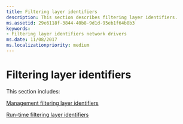 ```yaml
---
title: Filtering layer identifiers
description: This section describes filtering layer identifiers.
ms.assetid: 29e6118f-3844-40b8-9d1d-95eb1f64b8b3
keywords:
- Filtering layer identifiers network drivers
ms.date: 11/08/2017
ms.localizationpriority: medium
---
```


# Filtering layer identifiers

This section includes:

[Management filtering layer identifiers](management-filtering-layer-identifiers.md)

[Run-time filtering layer identifiers](run-time-filtering-layer-identifiers.md)


